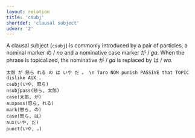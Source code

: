 ```yaml
---
layout: relation
title: 'csubj'
shortdef: 'clausal subject'
udver: '2'
---
```


A clausal subject (`csubj`) is commonly introduced by a pair of particles,
a nominal marker の / *no* and a nominative case marker が / *ga*.
When the phrase is topicalized, the nominative が / *ga* is replaced by は / *wa*.

~~~ sdparse
太郎 が 怒ら れる の は いや だ 。 \n Taro NOM punish PASSIVE that TOPIC dislike AUX .
csubj(いや, 怒ら)
nsubjpass(怒ら, 太郎)
case(太郎, が)
auxpass(怒ら, れる)
mark(怒ら, の)
case(怒ら, は)
aux(いや, だ)
punct(いや, 。)
~~~

<!-- Interlanguage links updated So kvě 14 19:03:22 CEST 2022 -->

